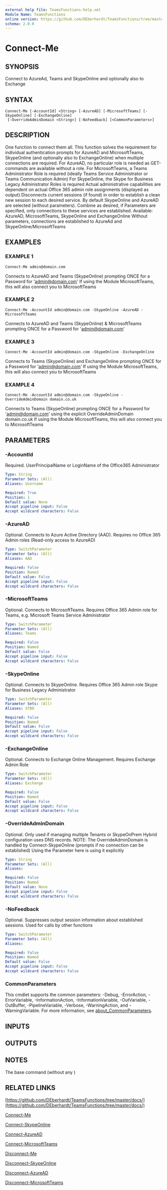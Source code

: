 ```yaml
---
external help file: TeamsFunctions-help.xml
Module Name: TeamsFunctions
online version: https://github.com/DEberhardt/TeamsFunctions/tree/master/docs/
schema: 2.0.0
---
```


# Connect-Me

## SYNOPSIS
Connect to AzureAd, Teams and SkypeOnline and optionally also to Exchange

## SYNTAX

```
Connect-Me [-AccountId] <String> [-AzureAD] [-MicrosoftTeams] [-SkypeOnline] [-ExchangeOnline]
 [-OverrideAdminDomain <String>] [-NoFeedback] [<CommonParameters>]
```

## DESCRIPTION
One function to connect them all.
  This function solves the requirement for individual authentication prompts for
  AzureAD and MicrosoftTeams, SkypeOnline (and optionally also to ExchangeOnline) when multiple connections are required.
For AzureAD, no particular role is needed as GET-commands are available without a role.
For MicrosoftTeams, a Teams Administrator Role is required (ideally Teams Service Administrator or Teams Communication Admin)
For SkypeOnline, the Skype for Business Legacy Administrator Roles is required
Actual administrative capabilities are dependent on actual Office 365 admin role assignments (displayed as output)
Disconnects current sessions (if found) in order to establish a clean new session to each desired service.
  By default SkypeOnline and AzureAD are selected (without parameters).
  Combine as desired, if Parameters are specified, only connections to these services are established.
  Available: AzureAD, MicrosoftTeams, SkypeOnline and ExchangeOnline
  Without parameters, connections are established to AzureAd and SkypeOnline/MicrosoftTeams

## EXAMPLES

### EXAMPLE 1
```
Connect-Me admin@domain.com
```

Connects to AzureAD and Teams (SkypeOnline) prompting ONCE for a Password for 'admin@domain.com'
  If using the Module MicrosoftTeams, this will also connect you to MicrosoftTeams

### EXAMPLE 2
```
Connect-Me -AccountId admin@domain.com -SkypeOnline -AzureAD -MicrosoftTeams
```

Connects to AzureAD and Teams (SkypeOnline) & MicrosoftTeams prompting ONCE for a Password for 'admin@domain.com'

### EXAMPLE 3
```
Connect-Me -AccountId admin@domain.com -SkypeOnline -ExchangeOnline
```

Connects to Teams (SkypeOnline) and ExchangeOnline prompting ONCE for a Password for 'admin@domain.com'
  If using the Module MicrosoftTeams, this will also connect you to MicrosoftTeams

### EXAMPLE 4
```
Connect-Me -AccountId admin@domain.com -SkypeOnline -OverrideAdminDomain domain.co.uk
```

Connects to Teams (SkypeOnline) prompting ONCE for a Password for 'admin@domain.com' using the explicit OverrideAdminDomain domain.co.uk
  If using the Module MicrosoftTeams, this will also connect you to MicrosoftTeams

## PARAMETERS

### -AccountId
Required.
UserPrincipalName or LoginName of the Office365 Administrator

```yaml
Type: String
Parameter Sets: (All)
Aliases: Username

Required: True
Position: 1
Default value: None
Accept pipeline input: False
Accept wildcard characters: False
```

### -AzureAD
Optional.
Connects to Azure Active Directory (AAD).
Requires no Office 365 Admin roles (Read-only access to AzureAD)

```yaml
Type: SwitchParameter
Parameter Sets: (All)
Aliases: AAD

Required: False
Position: Named
Default value: False
Accept pipeline input: False
Accept wildcard characters: False
```

### -MicrosoftTeams
Optional.
Connects to MicrosoftTeams.
Requires Office 365 Admin role for Teams, e.g.
Microsoft Teams Service Administrator

```yaml
Type: SwitchParameter
Parameter Sets: (All)
Aliases: Teams

Required: False
Position: Named
Default value: False
Accept pipeline input: False
Accept wildcard characters: False
```

### -SkypeOnline
Optional.
Connects to SkypeOnline.
Requires Office 365 Admin role Skype for Business Legacy Administrator

```yaml
Type: SwitchParameter
Parameter Sets: (All)
Aliases: SfBO

Required: False
Position: Named
Default value: False
Accept pipeline input: False
Accept wildcard characters: False
```

### -ExchangeOnline
Optional.
Connects to Exchange Online Management.
Requires Exchange Admin Role

```yaml
Type: SwitchParameter
Parameter Sets: (All)
Aliases: Exchange

Required: False
Position: Named
Default value: False
Accept pipeline input: False
Accept wildcard characters: False
```

### -OverrideAdminDomain
Optional.
Only used if managing multiple Tenants or SkypeOnPrem Hybrid configuration uses DNS records.
  NOTE: The OverrideAdminDomain is handled by Connect-SkypeOnline (prompts if no connection can be established)
  Using the Parameter here is using it explicitly

```yaml
Type: String
Parameter Sets: (All)
Aliases:

Required: False
Position: Named
Default value: None
Accept pipeline input: False
Accept wildcard characters: False
```

### -NoFeedback
Optional.
Suppresses output session information about established sessions.
Used for calls by other functions

```yaml
Type: SwitchParameter
Parameter Sets: (All)
Aliases:

Required: False
Position: Named
Default value: False
Accept pipeline input: False
Accept wildcard characters: False
```

### CommonParameters
This cmdlet supports the common parameters: -Debug, -ErrorAction, -ErrorVariable, -InformationAction, -InformationVariable, -OutVariable, -OutBuffer, -PipelineVariable, -Verbose, -WarningAction, and -WarningVariable. For more information, see [about_CommonParameters](http://go.microsoft.com/fwlink/?LinkID=113216).

## INPUTS

## OUTPUTS

## NOTES
The base command (without any )

## RELATED LINKS

[https://github.com/DEberhardt/TeamsFunctions/tree/master/docs/](https://github.com/DEberhardt/TeamsFunctions/tree/master/docs/)

[Connect-Me]()

[Connect-SkypeOnline]()

[Connect-AzureAD]()

[Connect-MicrosoftTeams]()

[Disconnect-Me]()

[Disconnect-SkypeOnline]()

[Disconnect-AzureAD]()

[Disconnect-MicrosoftTeams]()

